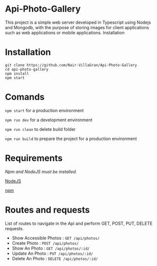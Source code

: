 # Api-Photo-Gallery

This project is a simple web server developed in Typescript using Nodejs and Mongodb, with the purpose of storing images for client applications such as web applications or mobile applications.
Installation


# Installation

```
git clone https://github.com/Nair-VillaGran/Api-Photo-Gallery
cd api-photo-gallery
npm install
npm start
```


# Comands

`npm start` for a production environment

`npm run dev` for a development environment

`npm run clean` to delete build folder

`npm run build` to prepare the project for a production environment


# Requirements

_Npm and NodeJS must be installed._

[NodeJS](https://nodejs.org/)

[npm](https://www.npmjs.com/)


# Routes and requests

List of routes to navigate in the Api and perform GET, POST, PUT, DELETE requests.

* Show Accessible Photos : `GET /api/photos/`
* Create Photo : `POST /api/photos/`
* Show An Photo : `GET /api/photos/:id/`
* Update An Photo : `PUT /api/photos/:id/`
* Delete An Photo : `DELETE /api/photos/:id/`
